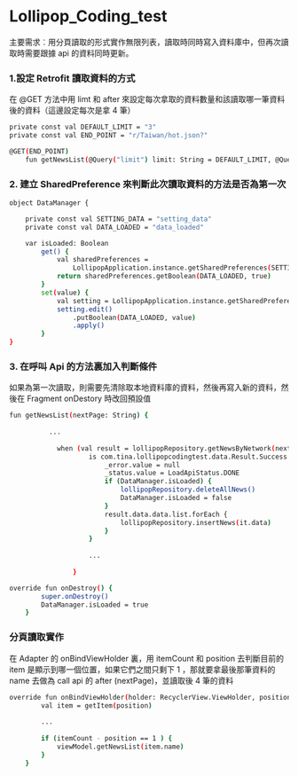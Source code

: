 # Lollipop_Coding_test
主要需求︰用分頁讀取的形式實作無限列表，讀取時同時寫入資料庫中，但再次讀取時需要跟據 api 的資料同時更新。

### 1.設定 Retrofit 讀取資料的方式
在 @GET 方法中用 limt 和 after 來設定每次拿取的資料數量和該讀取哪一筆資料後的資料（這邊設定每次是拿 4 筆）

```sh
private const val DEFAULT_LIMIT = "3"
private const val END_POINT = "r/Taiwan/hot.json?"

@GET(END_POINT)
    fun getNewsList(@Query("limit") limit: String = DEFAULT_LIMIT, @Query("after") after: String? = null): Deferred<NewsListResult>
```

### 2. 建立 SharedPreference 來判斷此次讀取資料的方法是否為第一次
```sh
object DataManager {

    private const val SETTING_DATA = "setting_data"
    private const val DATA_LOADED = "data_loaded"

    var isLoaded: Boolean
        get() {
            val sharedPreferences =
                LollipopApplication.instance.getSharedPreferences(SETTING_DATA, Context.MODE_PRIVATE)
            return sharedPreferences.getBoolean(DATA_LOADED, true)
        }
        set(value) {
            val setting = LollipopApplication.instance.getSharedPreferences(SETTING_DATA, 0)
            setting.edit()
                .putBoolean(DATA_LOADED, value)
                .apply()
        }
}
```
### 3. 在呼叫 Api 的方法裏加入判斷條件
如果為第一次讀取，則需要先清除取本地資料庫的資料，然後再寫入新的資料，然後在 Fragment onDestory 時改回預設值
```sh
fun getNewsList(nextPage: String) {
        
          ...
          
            when (val result = lollipopRepository.getNewsByNetwork(nextPage)) {
                    is com.tina.lollipopcodingtest.data.Result.Success -> {
                        _error.value = null
                        _status.value = LoadApiStatus.DONE
                        if (DataManager.isLoaded) {
                            lollipopRepository.deleteAllNews()
                            DataManager.isLoaded = false
                        }
                        result.data.data.list.forEach {
                            lollipopRepository.insertNews(it.data)
                        }
                    }
                    
                    ...
                    
                }
```

```sh
override fun onDestroy() {
        super.onDestroy()
        DataManager.isLoaded = true
    }
```

### 分頁讀取實作
在 Adapter 的 onBindViewHolder 裏，用 itemCount 和 position 去判斷目前的 item 是顯示到哪一個位置，如果它們之間只剩下 1 ，那就要拿最後那筆資料的 name 去做為 call api 的 after (nextPage)，並讀取後 4 筆的資料
```sh
override fun onBindViewHolder(holder: RecyclerView.ViewHolder, position: Int) {
        val item = getItem(position)
        
        ...
        
        if (itemCount - position == 1 ) {
            viewModel.getNewsList(item.name)
        }
    }
```
